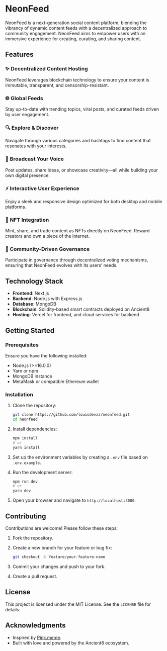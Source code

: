 # NeonFeed

NeonFeed is a next-generation social content platform, blending the vibrancy of dynamic content feeds with a decentralized approach to community engagement. NeonFeed aims to empower users with an immersive experience for creating, curating, and sharing content.

## Features

### ✨ Decentralized Content Hosting
NeonFeed leverages blockchain technology to ensure your content is immutable, transparent, and censorship-resistant.

### 🌐 Global Feeds
Stay up-to-date with trending topics, viral posts, and curated feeds driven by user engagement.

### 🔍 Explore & Discover
Navigate through various categories and hashtags to find content that resonates with your interests.

### 📢 Broadcast Your Voice
Post updates, share ideas, or showcase creativity—all while building your own digital presence.

### ⚡ Interactive User Experience
Enjoy a sleek and responsive design optimized for both desktop and mobile platforms.

### 💸 NFT Integration
Mint, share, and trade content as NFTs directly on NeonFeed. Reward creators and own a piece of the internet.

### 🚀 Community-Driven Governance
Participate in governance through decentralized voting mechanisms, ensuring that NeonFeed evolves with its users’ needs.

## Technology Stack

- **Frontend**: Next.js
- **Backend**: Node.js with Express.js
- **Database**: MongoDB
- **Blockchain**: Solidity-based smart contracts deployed on Ancient8
- **Hosting**: Vercel for frontend, and cloud services for backend

## Getting Started

### Prerequisites

Ensure you have the following installed:

- Node.js (>=16.0.0)
- Yarn or npm
- MongoDB instance
- MetaMask or compatible Ethereum wallet

### Installation

1. Clone the repository:

   ```bash
   git clone https://github.com/louisdevzz/neonfeed.git
   cd neonfeed
   ```

2. Install dependencies:

   ```bash
   npm install
   # or
   yarn install
   ```

3. Set up the environment variables by creating a `.env` file based on `.env.example`.

4. Run the development server:

   ```bash
   npm run dev
   # or
   yarn dev
   ```

5. Open your browser and navigate to `http://localhost:3000`.

## Contributing

Contributions are welcome! Please follow these steps:

1. Fork the repository.
2. Create a new branch for your feature or bug fix:

   ```bash
   git checkout -b feature/your-feature-name
   ```

3. Commit your changes and push to your fork.
4. Create a pull request.

## License

This project is licensed under the MIT License. See the `LICENSE` file for details.

## Acknowledgments

- Inspired by [Pink.meme](https://pink.meme/).
- Built with love and powered by the Ancient8 ecosystem.

